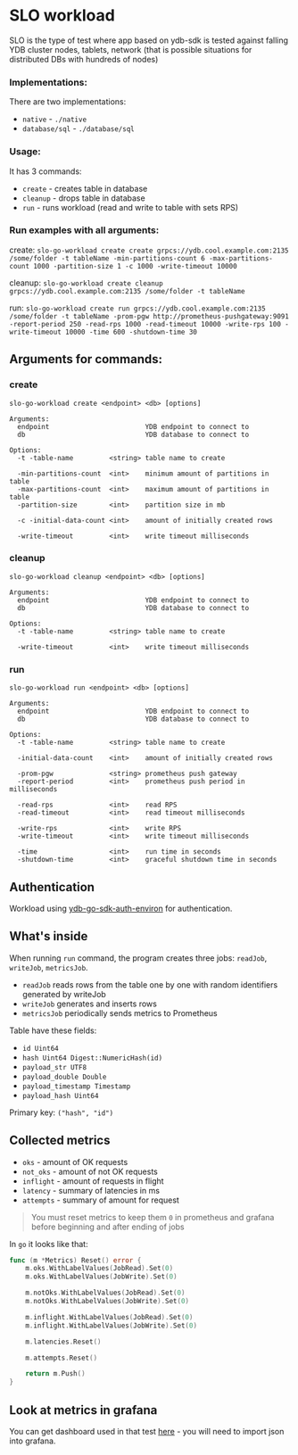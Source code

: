 # SLO workload

SLO is the type of test where app based on ydb-sdk is tested against falling YDB cluster nodes, tablets, network
(that is possible situations for distributed DBs with hundreds of nodes)

### Implementations:

There are two implementations:

- `native`       - `./native`
- `database/sql` - `./database/sql`

### Usage:

It has 3 commands:

- `create`  - creates table in database
- `cleanup` - drops table in database
- `run`     - runs workload (read and write to table with sets RPS)

### Run examples with all arguments:

create:
`slo-go-workload create create grpcs://ydb.cool.example.com:2135 /some/folder -t tableName
-min-partitions-count 6 -max-partitions-count 1000 -partition-size 1 -с 1000
-write-timeout 10000`

cleanup:
`slo-go-workload create cleanup grpcs://ydb.cool.example.com:2135 /some/folder -t tableName`

run:
`slo-go-workload create run grpcs://ydb.cool.example.com:2135 /some/folder -t tableName
-prom-pgw http://prometheus-pushgateway:9091 -report-period 250
-read-rps 1000 -read-timeout 10000
-write-rps 100 -write-timeout 10000
-time 600 -shutdown-time 30`

## Arguments for commands:

### create
`slo-go-workload create <endpoint> <db> [options]`

```
Arguments:
  endpoint                        YDB endpoint to connect to
  db                              YDB database to connect to

Options:
  -t -table-name         <string> table name to create

  -min-partitions-count  <int>    minimum amount of partitions in table
  -max-partitions-count  <int>    maximum amount of partitions in table
  -partition-size        <int>    partition size in mb
                                   
  -c -initial-data-count <int>    amount of initially created rows
                                   
  -write-timeout         <int>    write timeout milliseconds
```

### cleanup
`slo-go-workload cleanup <endpoint> <db> [options]`

```
Arguments:
  endpoint                        YDB endpoint to connect to
  db                              YDB database to connect to

Options:
  -t -table-name         <string> table name to create
                         
  -write-timeout         <int>    write timeout milliseconds
```

### run
`slo-go-workload run <endpoint> <db> [options]`

```
Arguments:
  endpoint                        YDB endpoint to connect to
  db                              YDB database to connect to

Options:
  -t -table-name         <string> table name to create
                         
  -initial-data-count    <int>    amount of initially created rows
                         
  -prom-pgw              <string> prometheus push gateway
  -report-period         <int>    prometheus push period in milliseconds
                         
  -read-rps              <int>    read RPS
  -read-timeout          <int>    read timeout milliseconds
                         
  -write-rps             <int>    write RPS
  -write-timeout         <int>    write timeout milliseconds
                         
  -time                  <int>    run time in seconds
  -shutdown-time         <int>    graceful shutdown time in seconds
```

## Authentication

Workload using [ydb-go-sdk-auth-environ](https://github.com/ydb-platform/ydb-go-sdk-auth-environ) for authentication.

## What's inside
When running `run` command, the program creates three jobs: `readJob`, `writeJob`, `metricsJob`.

- `readJob`    reads rows from the table one by one with random identifiers generated by writeJob
- `writeJob`   generates and inserts rows
- `metricsJob` periodically sends metrics to Prometheus

Table have these fields:
- `id Uint64`
- `hash Uint64 Digest::NumericHash(id)`
- `payload_str UTF8`
- `payload_double Double`
- `payload_timestamp Timestamp`
- `payload_hash Uint64`

Primary key: `("hash", "id")`

## Collected metrics
- `oks`      - amount of OK requests
- `not_oks`  - amount of not OK requests
- `inflight` - amount of requests in flight
- `latency`  - summary of latencies in ms
- `attempts` - summary of amount for request

> You must reset metrics to keep them `0` in prometheus and grafana before beginning and after ending of jobs

In `go` it looks like that:
```go
func (m *Metrics) Reset() error {
    m.oks.WithLabelValues(JobRead).Set(0)
    m.oks.WithLabelValues(JobWrite).Set(0)

    m.notOks.WithLabelValues(JobRead).Set(0)
    m.notOks.WithLabelValues(JobWrite).Set(0)

    m.inflight.WithLabelValues(JobRead).Set(0)
    m.inflight.WithLabelValues(JobWrite).Set(0)

    m.latencies.Reset()

    m.attempts.Reset()

    return m.Push()
}
```

## Look at metrics in grafana
You can get dashboard used in that test [here](https://github.com/ydb-platform/slo-tests/blob/main/k8s/helms/grafana.yaml#L69) - you will need to import json into grafana.
